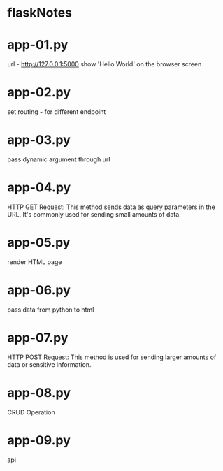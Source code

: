 # flaskNotes

# app-01.py
url - http://127.0.0.1:5000
show 'Hello World' on the browser screen 

# app-02.py
set routing - for different endpoint

# app-03.py
pass dynamic argument through url

# app-04.py
HTTP GET Request: This method sends data as query parameters in the URL. It's commonly used for sending small amounts of data.

# app-05.py
render HTML page

# app-06.py
pass data from python to html

# app-07.py
HTTP POST Request: This method is used for sending larger amounts of data or sensitive information. 

# app-08.py
CRUD Operation

# app-09.py
api